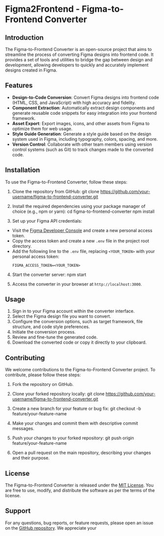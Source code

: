 # Figma2Frontend - Figma-to-Frontend Converter

## Introduction
The Figma-to-Frontend Converter is an open-source project that aims to streamline the process of converting Figma designs into frontend code. It provides a set of tools and utilities to bridge the gap between design and development, allowing developers to quickly and accurately implement designs created in Figma.

## Features
- **Design-to-Code Conversion**: Convert Figma designs into frontend code (HTML, CSS, and JavaScript) with high accuracy and fidelity.
- **Component Extraction**: Automatically extract design components and generate reusable code snippets for easy integration into your frontend framework.
- **Asset Export**: Export images, icons, and other assets from Figma to optimize them for web usage.
- **Style Guide Generation**: Generate a style guide based on the design system used in Figma, including typography, colors, spacing, and more.
- **Version Control**: Collaborate with other team members using version control systems (such as Git) to track changes made to the converted code.

## Installation
To use the Figma-to-Frontend Converter, follow these steps:

1. Clone the repository from GitHub:
git clone https://github.com/your-username/figma-to-frontend-converter.git

2. Install the required dependencies using your package manager of choice (e.g., npm or yarn):
cd figma-to-frontend-converter
npm install


3. Set up your Figma API credentials:
- Visit the [Figma Developer Console](https://www.figma.com/developers/apps) and create a new personal access token.
- Copy the access token and create a new `.env` file in the project root directory.
- Add the following line to the `.env` file, replacing `<YOUR_TOKEN>` with your personal access token:
  ```
  FIGMA_ACCESS_TOKEN=<YOUR_TOKEN>
  ```

4. Start the converter server:
npm start


5. Access the converter in your browser at `http://localhost:3000`.

## Usage
1. Sign in to your Figma account within the converter interface.
2. Select the Figma design file you want to convert.
3. Configure the conversion options, such as target framework, file structure, and code style preferences.
4. Initiate the conversion process.
5. Review and fine-tune the generated code.
6. Download the converted code or copy it directly to your clipboard.

## Contributing
We welcome contributions to the Figma-to-Frontend Converter project. To contribute, please follow these steps:

1. Fork the repository on GitHub.
2. Clone your forked repository locally:
git clone https://github.com/your-username/figma-to-frontend-converter.git

3. Create a new branch for your feature or bug fix:
git checkout -b feature/your-feature-name

4. Make your changes and commit them with descriptive commit messages.
5. Push your changes to your forked repository:
git push origin feature/your-feature-name

6. Open a pull request on the main repository, describing your changes and their purpose.

## License
The Figma-to-Frontend Converter is released under the [MIT License](https://opensource.org/licenses/MIT). You are free to use, modify, and distribute the software as per the terms of the license.

## Support
For any questions, bug reports, or feature requests, please open an issue on the [GitHub repository](https://github.com/your-username/figma-to-frontend-converter/issues). We appreciate your



